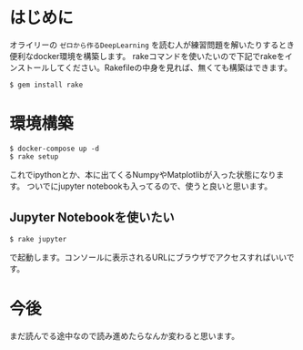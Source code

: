 # はじめに

オライリーの `ゼロから作るDeepLearning` を読む人が練習問題を解いたりするとき便利なdocker環境を構築します。
rakeコマンドを使いたいので下記でrakeをインストールしてください。Rakefileの中身を見れば、無くても構築はできます。

```
$ gem install rake
```

# 環境構築

```shell
$ docker-compose up -d
$ rake setup
```

これでipythonとか、本に出てくるNumpyやMatplotlibが入った状態になります。
ついでにjupyter notebookも入ってるので、使うと良いと思います。

## Jupyter Notebookを使いたい

```shell
$ rake jupyter
```

で起動します。コンソールに表示されるURLにブラウザでアクセスすればいいです。

# 今後

まだ読んでる途中なので読み進めたらなんか変わると思います。